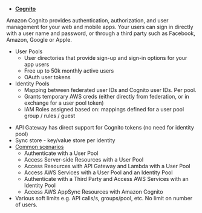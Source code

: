 * [**Cognito**](https://aws.amazon.com/cognito/faqs/)

Amazon Cognito provides authentication, authorization, and user management for your web and mobile apps. Your users can sign in directly with a user name and password, or through a third party such as Facebook, Amazon, Google or Apple.

 * User Pools
     + User directories that provide sign-up and sign-in options for your app users
     + Free up to 50k monthly active users
     + OAuth user tokens
 * Identity Pools
     + Mapping between federated user IDs and Cognito user IDs. Per pool.
     + Grants temporary AWS creds (either directly from federation, or in exchange for a user pool token)
     + IAM Roles assigned based on: mappings defined for a user pool group / rules / guest
 + API Gateway has direct support for Cognito tokens (no need for identity pool)
 + Sync store - key/value store per identity
 + [Common scenarios](https://docs.aws.amazon.com/cognito/latest/developerguide/cognito-scenarios.html)
   + Authenticate with a User Pool
   + Access Server-side Resources with a User Pool
   + Access Resources with API Gateway and Lambda with a User Pool
   + Access AWS Services with a User Pool and an Identity Pool 
   + Authenticate with a Third Party and Access AWS Services with an Identity Pool
   + Access AWS AppSync Resources with Amazon Cognito
 + Various soft limits e.g. API calls/s, groups/pool, etc. No limit on number of users.

